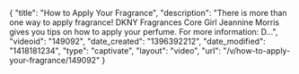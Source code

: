 {
    "title": "How to Apply Your Fragrance",
    "description": "There is more than one way to apply fragrance! DKNY Fragrances Core Girl Jeannine Morris gives you tips on how to apply your perfume. For more information: D...",
    "videoid": "149092",
    "date_created": "1396392212",
    "date_modified": "1418181234",
    "type": "captivate",
    "layout": "video",
    "url": "\/v\/how-to-apply-your-fragrance\/149092"
}